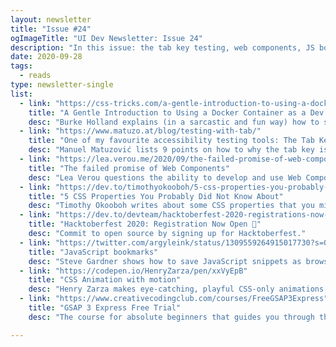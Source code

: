 ```yaml
---
layout: newsletter
title: "Issue #24"
ogImageTitle: "UI Dev Newsletter: Issue 24"
description: "In this issue: the tab key testing, web components, JS bookmarks, and more."
date: 2020-09-28
tags:
  - reads
type: newsletter-single
list:
  - link: "https://css-tricks.com/a-gentle-introduction-to-using-a-docker-container-as-a-dev-environment/"
    title: "A Gentle Introduction to Using a Docker Container as a Dev Environment"
    desc: "Burke Holland explains (in a sarcastic and fun way) how to set up and use Docker (from VS Code)."
  - link: "https://www.matuzo.at/blog/testing-with-tab/"
    title: "One of my favourite accessibility testing tools: The Tab Key."
    desc: "Manuel Matuzović lists 9 points on how to why the tab key is his favourite tool for testing website accessibility."
  - link: "https://lea.verou.me/2020/09/the-failed-promise-of-web-components/"
    title: "The failed promise of Web Components"
    desc: "Lea Verou questions the ability to develop and use Web Components easily."
  - link: "https://dev.to/timothyokooboh/5-css-properties-you-probably-did-not-know-about-164i"
    title: "5 CSS Properties You Probably Did Not Know About"
    desc: "Timothy Okooboh writes about some CSS properties that you might know of/forgot about, but that could be quite useful."
  - link: "https://dev.to/devteam/hacktoberfest-2020-registrations-now-open-519a"
    title: "Hacktoberfest 2020: Registration Now Open 🎃"
    desc: "Commit to open source by signing up for Hacktoberfest."
  - link: "https://twitter.com/argyleink/status/1309559264915017730?s=09"
    title: "JavaScript bookmarks"
    desc: "Steve Gardner shows how to save JavaScript snippets as browser bookmarks."
  - link: "https://codepen.io/HenryZarza/pen/xxVyEpB"
    title: "CSS Animation with motion"
    desc: "Henry Zarza makes eye-catching, playful CSS-only animations."
  - link: "https://www.creativecodingclub.com/courses/FreeGSAP3Express"
    title: "GSAP 3 Express Free Trial"
    desc: "The course for absolute beginners that guides you through the best parts of the GSAP API."

---
```

